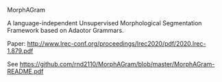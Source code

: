MorphAGram

A language-independent Unsupervised Morphological Segmentation Framework based on Adaotor Grammars.

Paper: http://www.lrec-conf.org/proceedings/lrec2020/pdf/2020.lrec-1.879.pdf

See https://github.com/rnd2110/MorphAGram/blob/master/MorphAGram-README.pdf
